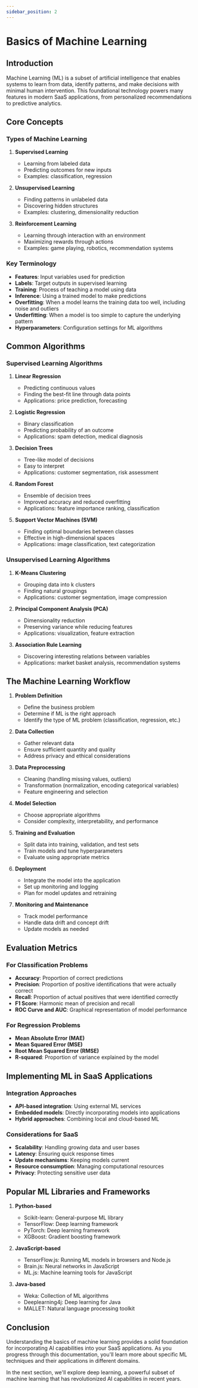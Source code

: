 ```yaml
---
sidebar_position: 2
---
```


# Basics of Machine Learning

## Introduction

Machine Learning (ML) is a subset of artificial intelligence that enables systems to learn from data, identify patterns, and make decisions with minimal human intervention. This foundational technology powers many features in modern SaaS applications, from personalized recommendations to predictive analytics.

## Core Concepts

### Types of Machine Learning

1. **Supervised Learning**
   - Learning from labeled data
   - Predicting outcomes for new inputs
   - Examples: classification, regression
   
2. **Unsupervised Learning**
   - Finding patterns in unlabeled data
   - Discovering hidden structures
   - Examples: clustering, dimensionality reduction
   
3. **Reinforcement Learning**
   - Learning through interaction with an environment
   - Maximizing rewards through actions
   - Examples: game playing, robotics, recommendation systems

### Key Terminology

- **Features**: Input variables used for prediction
- **Labels**: Target outputs in supervised learning
- **Training**: Process of teaching a model using data
- **Inference**: Using a trained model to make predictions
- **Overfitting**: When a model learns the training data too well, including noise and outliers
- **Underfitting**: When a model is too simple to capture the underlying pattern
- **Hyperparameters**: Configuration settings for ML algorithms

## Common Algorithms

### Supervised Learning Algorithms

1. **Linear Regression**
   - Predicting continuous values
   - Finding the best-fit line through data points
   - Applications: price prediction, forecasting

2. **Logistic Regression**
   - Binary classification
   - Predicting probability of an outcome
   - Applications: spam detection, medical diagnosis

3. **Decision Trees**
   - Tree-like model of decisions
   - Easy to interpret
   - Applications: customer segmentation, risk assessment

4. **Random Forest**
   - Ensemble of decision trees
   - Improved accuracy and reduced overfitting
   - Applications: feature importance ranking, classification

5. **Support Vector Machines (SVM)**
   - Finding optimal boundaries between classes
   - Effective in high-dimensional spaces
   - Applications: image classification, text categorization

### Unsupervised Learning Algorithms

1. **K-Means Clustering**
   - Grouping data into k clusters
   - Finding natural groupings
   - Applications: customer segmentation, image compression

2. **Principal Component Analysis (PCA)**
   - Dimensionality reduction
   - Preserving variance while reducing features
   - Applications: visualization, feature extraction

3. **Association Rule Learning**
   - Discovering interesting relations between variables
   - Applications: market basket analysis, recommendation systems

## The Machine Learning Workflow

1. **Problem Definition**
   - Define the business problem
   - Determine if ML is the right approach
   - Identify the type of ML problem (classification, regression, etc.)

2. **Data Collection**
   - Gather relevant data
   - Ensure sufficient quantity and quality
   - Address privacy and ethical considerations

3. **Data Preprocessing**
   - Cleaning (handling missing values, outliers)
   - Transformation (normalization, encoding categorical variables)
   - Feature engineering and selection

4. **Model Selection**
   - Choose appropriate algorithms
   - Consider complexity, interpretability, and performance

5. **Training and Evaluation**
   - Split data into training, validation, and test sets
   - Train models and tune hyperparameters
   - Evaluate using appropriate metrics

6. **Deployment**
   - Integrate the model into the application
   - Set up monitoring and logging
   - Plan for model updates and retraining

7. **Monitoring and Maintenance**
   - Track model performance
   - Handle data drift and concept drift
   - Update models as needed

## Evaluation Metrics

### For Classification Problems
- **Accuracy**: Proportion of correct predictions
- **Precision**: Proportion of positive identifications that were actually correct
- **Recall**: Proportion of actual positives that were identified correctly
- **F1 Score**: Harmonic mean of precision and recall
- **ROC Curve and AUC**: Graphical representation of model performance

### For Regression Problems
- **Mean Absolute Error (MAE)**
- **Mean Squared Error (MSE)**
- **Root Mean Squared Error (RMSE)**
- **R-squared**: Proportion of variance explained by the model

## Implementing ML in SaaS Applications

### Integration Approaches
- **API-based integration**: Using external ML services
- **Embedded models**: Directly incorporating models into applications
- **Hybrid approaches**: Combining local and cloud-based ML

### Considerations for SaaS
- **Scalability**: Handling growing data and user bases
- **Latency**: Ensuring quick response times
- **Update mechanisms**: Keeping models current
- **Resource consumption**: Managing computational resources
- **Privacy**: Protecting sensitive user data

## Popular ML Libraries and Frameworks

1. **Python-based**
   - Scikit-learn: General-purpose ML library
   - TensorFlow: Deep learning framework
   - PyTorch: Deep learning framework
   - XGBoost: Gradient boosting framework

2. **JavaScript-based**
   - TensorFlow.js: Running ML models in browsers and Node.js
   - Brain.js: Neural networks in JavaScript
   - ML.js: Machine learning tools for JavaScript

3. **Java-based**
   - Weka: Collection of ML algorithms
   - Deeplearning4j: Deep learning for Java
   - MALLET: Natural language processing toolkit

## Conclusion

Understanding the basics of machine learning provides a solid foundation for incorporating AI capabilities into your SaaS applications. As you progress through this documentation, you'll learn more about specific ML techniques and their applications in different domains.

In the next section, we'll explore deep learning, a powerful subset of machine learning that has revolutionized AI capabilities in recent years.
